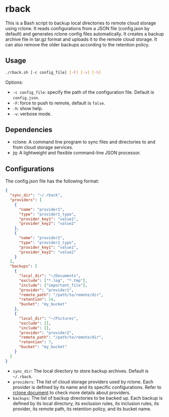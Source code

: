 rback
===

This is a Bash script to backup local directories to remote cloud storage using rclone. It reads configurations from a JSON file (config.json by default) and generates rclone config files automatically. It creates a backup archive file in tar.gz format and uploads it to the remote cloud storage. It can also remove the older backups according to the retention policy.

## Usage

``` sh
./rback.sh [-c config_file] [-F] [-v] [-h]
```

Options:

* `-c config_file`: specify the path of the configuration file. Default is `config.json`.
* `-F`: force to push to remote, default is `false`.
* `-h`: show help.
* `-v`: verbose mode.

## Dependencies

* rclone: A command line program to sync files and directories to and from cloud storage services.
* jq: A lightweight and flexible command-line JSON processor.

## Configurations

The config.json file has the following format:

``` json
{
  "sync_dir": "~/.rback",
  "providers": [
    {
      "name": "provider1",
      "type": "provider1_type",
      "provider_key1": "value1",
      "provider_key2": "value2"
    },
    {
      "name": "provider2",
      "type": "provider2_type",
      "provider_key1": "value1",
      "provider_key2": "value2"
    }
  ],
  "backups": [
    {
      "local_dir": "~/Documents",
      "exclude": ["*.log", "*.tmp"],
      "include": ["important_file"],
      "provider": "provider1",
      "remote_path": "/path/to/remote/dir",
      "retention": 14,
      "bucket": "my_bucket"
    },
    {
      "local_dir": "~/Pictures",
      "exclude": [],
      "include": [],
      "provider": "provider2",
      "remote_path": "/path/to/remote/dir",
      "retention": 7,
      "bucket": "my_bucket"
    }
  ]
}
```

* `sync_dir`: The local directory to store backup archives. Default is `~/.rback`.
* `providers`: The list of cloud storage providers used by rclone. Each provider is defined by its name and its specific configurations. Refer to [rclone document](https://rclone.org/docs/) to check more details about providers.
* `backups`: The list of backup directories to be backed up. Each backup is defined by its local directory, its exclusion rules, its inclusion rules, its provider, its remote path, its retention policy, and its bucket name.
